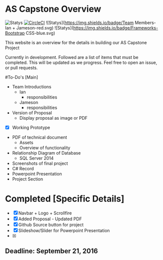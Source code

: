 # AS Capstone Overview

![Statys](https://img.shields.io/badge/Complete-15%25-orange.svg) [![CircleCI](https://img.shields.io/circleci/project/BrightFlair/PHP.Gt.svg?maxAge=2592000?style=flat-square)]()
![Statys](https://img.shields.io/badge/Team Members-Ian + Jameson-red.svg)
![Statys](https://img.shields.io/badge/Frameworks-Bootstrap CSS-blue.svg)


This website is an overview for the details in building our AS Capstone Project 


Currently in development. Followed are a list of items that must be completed. This will be updated as we progress. Feel free to open an issue, or pull requests.

#To-Do's [Main]
* Team Introductions
  * Ian
    * responsibilities 
  * Jameson
    * responsibilities 
* Version of Proposal
  * Display proposal as image or PDF

- [x] Working Prototype

* PDF of technical document
  * Assets
  * Overview of functionality
* Relationship Diagram of Database
  * SQL Server 2014
* Screenshots of final project
 *  C# Record 
* Powerpoint Presentation
* Project Section

# Completed [Specific Details]
- [x] Navbar + Logo + Scrollfire
- [x] Added Proposal - Updated PDF
- [x] Github Source button for project
- [x] Slideshow/Slider for Powerpoint Presentation
- [x]

## Deadline: September 21, 2016
